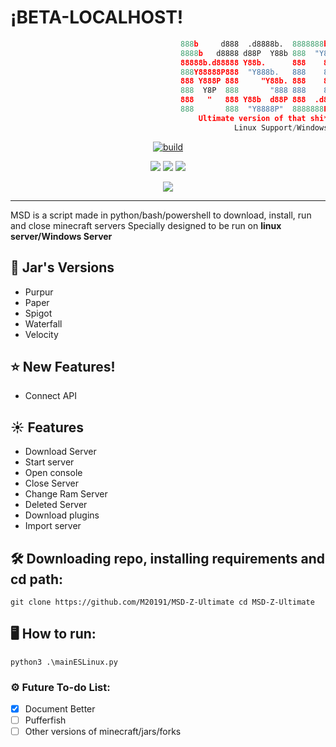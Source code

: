 # ¡BETA-LOCALHOST!

```python
                                      888b     d888  .d8888b.  8888888b.
                                      8888b   d8888 d88P  Y88b 888  "Y88b
                                      88888b.d88888 Y88b.      888    888
                                      888Y88888P888  "Y888b.   888    888
                                      888 Y888P 888     "Y88b. 888    888
                                      888  Y8P  888       "888 888    888
                                      888   "   888 Y88b  d88P 888  .d88P 
                                      888       888  "Y8888P"  8888888P"  
                                          Ultimate version of that shi*
                                                  Linux Support/Windows Support
```

<p align=center>
 <a href="#"><img title="build" src="https://img.shields.io/badge/status-PROGRAMMING-yellow?style=for-the-badge&logo=github"><a>
</p>
<p align="center">
  <a href="#"><img src="https://img.shields.io/badge/python-3.8%20%7C%203.9%20%7C%203.10-blue?style=flat-square&logo=python"></a>
  <a href="#"><img src="https://img.shields.io/badge/ -LINUX-blue?style=flat-square&logo=linux"></a>
  <a href="#"><img src="https://img.shields.io/badge/ -WINDOWS-blue?style=flat-square&logo=windows"></a>

</p>
<p align="center">
  <a href="#"><img src="https://img.shields.io/github/license/M20191/MSD-X?style=flat-square&logo=sublime-text"></a>
</p>
   
---
   
MSD is a script made in python/bash/powershell to download, install, run and close minecraft servers 
Specially designed to be run on **linux server/Windows Server**
  
## 🌿 Jar's Versions

* Purpur  
* Paper 
* Spigot
* Waterfall
* Velocity

## ⭐ New Features!
* Connect API

## ☀ Features

* Download Server
* Start server
* Open console
* Close Server
* Change Ram Server
* Deleted Server
* Download plugins
* Import server
 
## 🛠 Downloading repo, installing requirements and cd path:
```console
git clone https://github.com/M20191/MSD-Z-Ultimate cd MSD-Z-Ultimate
```

## 🖥 How to run:
```console
python3 .\mainESLinux.py
```

### ⚙ Future To-do List:
- [x] Document Better
- [ ] Pufferfish
- [ ] Other versions of minecraft/jars/forks
